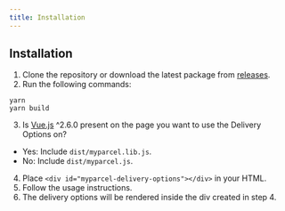 ```yaml
---
title: Installation
---
```


## Installation

1. Clone the repository or download the latest package
   from [releases](https://github.com/myparcelnl/delivery-options/releases).
2. Run the following commands:

```shell script
yarn
yarn build
```

3. Is [Vue.js](https://vuejs.org/) ^2.6.0 present on the page you want to use
   the Delivery Options on?

- Yes: Include `dist/myparcel.lib.js`.
- No: Include `dist/myparcel.js`.

4. Place `<div id="myparcel-delivery-options"></div>` in your HTML.
5. Follow the usage instructions.
6. The delivery options will be rendered inside the div created in step 4.